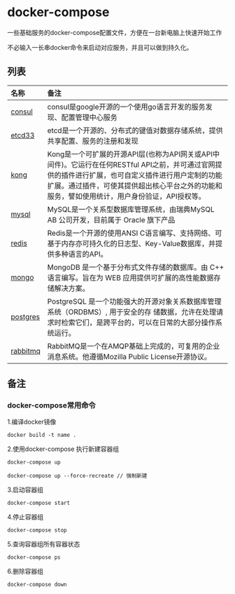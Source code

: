 # docker-compose
一些基础服务的docker-compose配置文件，方便在一台新电脑上快速开始工作

不必输入一长串docker命令来启动对应服务，并且可以做到持久化。



## 列表

| 名称 | 备注 |
|:----| :----|
| [consul](consul) | consul是google开源的一个使用go语言开发的服务发现、配置管理中心服务 |
| [etcd33](etcd33) | etcd是一个开源的、分布式的键值对数据存储系统，提供共享配置、服务的注册和发现 |
| [kong](kong) | Kong是一个可扩展的开源API层(也称为API网关或API中间件)。它运行在任何RESTful API之前，并可通过官网提供的插件进行扩展，也可自定义插件进行用户定制的功能扩展。通过插件，可使其提供超出核心平台之外的功能和服务，譬如使用统计，用户身份验证，API授权等。 |
| [mysql](mysql) | MySQL是一个关系型数据库管理系统，由瑞典MySQL AB 公司开发，目前属于 Oracle 旗下产品 |
| [redis](redis) | Redis是一个开源的使用ANSI C语言编写、支持网络、可基于内存亦可持久化的日志型、Key-Value数据库，并提供多种语言的API。 |
| [mongo](mongo) | MongoDB 是一个基于分布式文件存储的数据库。由 C++ 语言编写。旨在为 WEB 应用提供可扩展的高性能数据存储解决方案。 |
| [postgres](postgres) | PostgreSQL 是一个功能强大的开源对象关系数据库管理系统（ORDBMS）, 用于安全的存 储数据，允许在处理请求时检索它们，是跨平台的，可以在日常的大部分操作系统运行。 |
| [rabbitmq](rabbitmq) | RabbitMQ是一个在AMQP基础上完成的，可复用的企业消息系统。他遵循Mozilla Public License开源协议。 |



## 备注

### docker-compose常用命令

1.编译docker镜像

```
docker build -t name .
```

2.使用docker-compose 执行新建容器组

```
docker-compose up

docker-compose up --force-recreate // 强制新建
```

3.启动容器组

```
docker-compose start
```

4.停止容器组

```
docker-compose stop
```

5.查询容器组所有容器状态

```
docker-compose ps
```

6.删除容器组

```
docker-compose down
```


